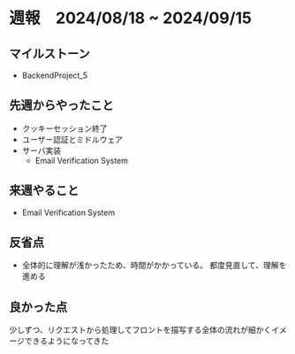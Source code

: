 # 週報　2024/08/18 ~ 2024/09/15

## マイルストーン
- BackendProject_5

## 先週からやったこと
- クッキーセッション終了
- ユーザー認証とミドルウェア
- サーバ実装
  - Email Verification System

## 来週やること
- Email Verification System

## 反省点
- 全体的に理解が浅かったため、時間がかかっている。
都度見直して、理解を進める

## 良かった点
少しずつ、リクエストから処理してフロントを描写する全体の流れが細かくイメージできるようになってきた
